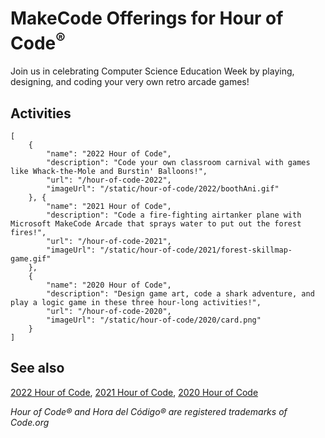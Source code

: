 # MakeCode Offerings for Hour of Code<sup>®</sup>

Join us in celebrating Computer Science Education Week by playing, designing, and coding your very own retro arcade games!

## Activities

```codecard
[
    {
        "name": "2022 Hour of Code",
        "description": "Code your own classroom carnival with games like Whack-the-Mole and Burstin' Balloons!",
        "url": "/hour-of-code-2022",
        "imageUrl": "/static/hour-of-code/2022/boothAni.gif"
    }, {
        "name": "2021 Hour of Code",
        "description": "Code a fire-fighting airtanker plane with Microsoft MakeCode Arcade that sprays water to put out the forest fires!",
        "url": "/hour-of-code-2021",
        "imageUrl": "/static/hour-of-code/2021/forest-skillmap-game.gif"
    },
    {
        "name": "2020 Hour of Code",
        "description": "Design game art, code a shark adventure, and play a logic game in these three hour-long activities!",
        "url": "/hour-of-code-2020",
        "imageUrl": "/static/hour-of-code/2020/card.png"
    }
]
```

## See also

[2022 Hour of Code](/hour-of-code-2022),
[2021 Hour of Code](/hour-of-code-2021),
[2020 Hour of Code](/hour-of-code-2020)


_Hour of Code® and Hora del Código® are registered trademarks of Code.org_